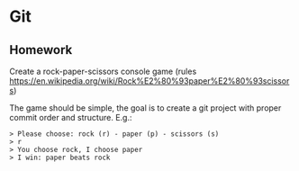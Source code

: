 # Git

## Homework

Create a rock-paper-scissors console game
(rules https://en.wikipedia.org/wiki/Rock%E2%80%93paper%E2%80%93scissors)

The game should be simple, the goal is to create a git project with proper commit order and structure. E.g.:

```
> Please choose: rock (r) - paper (p) - scissors (s)
> r
> You choose rock, I choose paper
> I win: paper beats rock
```
